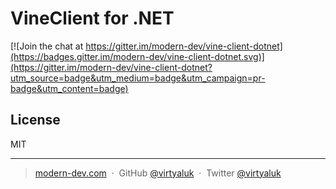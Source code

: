 # VineClient for .NET

[![Join the chat at https://gitter.im/modern-dev/vine-client-dotnet](https://badges.gitter.im/modern-dev/vine-client-dotnet.svg)](https://gitter.im/modern-dev/vine-client-dotnet?utm_source=badge&utm_medium=badge&utm_campaign=pr-badge&utm_content=badge)

## License

MIT

---

> [modern-dev.com](http://modern-dev.com) &nbsp;&middot;&nbsp;
> GitHub [@virtyaluk](https://github.com/virtyaluk) &nbsp;&middot;&nbsp;
> Twitter [@virtyaluk](https://twitter.com/virtyaluk)